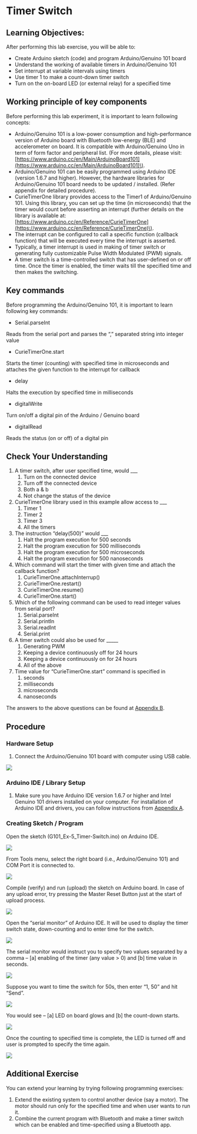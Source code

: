 # Timer Switch

## Learning Objectives:

After performing this lab exercise, you will be able to:

* Create Arduino sketch \(code\) and program Arduino/Genuino 101 board
* Understand the working of available timers in Arduino/Genuino 101
* Set interrupt at variable intervals using timers
* Use timer 1 to make a count-down timer switch
* Turn on the on-board LED \(or external relay\) for a specified time

## Working principle of key components

Before performing this lab experiment, it is important to learn following concepts:

* Arduino/Genuino 101 is a low-power consumption and high-performance version of Arduino board with Bluetooth low-energy \(BLE\) and accelerometer on board. It is compatible with Arduino/Genuino Uno in term of form factor and peripheral list. \(For more details, please visit: [https://www.arduino.cc/en/Main/ArduinoBoard101](https://www.arduino.cc/en/Main/ArduinoBoard101)\).
* Arduino/Genuino 101 can be easily programmed using Arduino IDE \(version 1.6.7 and higher\). However, the hardware libraries for Arduino/Genuino 101 board needs to be updated / installed. \(Refer appendix for detailed procedure\).
* CurieTimerOne library provides access to the Timer1 of Arduino/Genuino 101. Using this library, you can set up the time \(in microseconds\) that the timer would count before asserting an interrupt \(further details on the library is available at: [https://www.arduino.cc/en/Reference/CurieTimerOne](https://www.arduino.cc/en/Reference/CurieTimerOne)\).
* The interrupt can be configured to call a specific function \(callback function\) that will be executed every time the interrupt is asserted.
* Typically, a timer interrupt is used in making of timer switch or generating fully customizable Pulse Width Modulated \(PWM\) signals.
* A timer switch is a time-controlled switch that has user-defined on or off time. Once the timer is enabled, the timer waits till the specified time and then makes the switching.

## Key commands

Before programming the Arduino/Genuino 101, it is important to learn following key commands:

* Serial.parseInt

Reads from the serial port and parses the “,” separated string into integer value

* CurieTimerOne.start

Starts the timer \(counting\) with specified time in microseconds and attaches the given function to the interrupt for callback

* delay

Halts the execution by specified time in milliseconds

* digitalWrite

Turn on/off a digital pin of the Arduino / Genuino board

* digitalRead

Reads the status \(on or off\) of a digital pin

## Check Your Understanding

1. A timer switch, after user specified time, would \_\_\_
   1. Turn on the connected device
   2. Turn off the connected device
   3. Both a & b
   4. Not change the status of the device
2. CurieTimerOne library used in this example allow access to \_\_\_
   1. Timer 1
   2. Timer 2
   3. Timer 3
   4. All the timers
3. The instruction “delay\(500\)” would \_\_\_
   1. Halt the program execution for 500 seconds
   2. Halt the program execution for 500 milliseconds
   3. Halt the program execution for 500 microseconds
   4. Halt the program execution for 500 nanoseconds
4. Which command will start the timer with given time and attach the callback function?
   1. CurieTimerOne.attachInterrup\(\)
   2. CurieTimerOne.restart\(\)
   3. CurieTimerOne.resume\(\)
   4. CurieTimerOne.start\(\)
5. Which of the following command can be used to read integer values from serial port?
   1. Serial.parseInt
   2. Serial.println
   3. Serial.readInt
   4. Serial.print
6. A timer switch could also be used for \_\_\_\_\_
   1. Generating PWM
   2. Keeping a device continuously off for 24 hours
   3. Keeping a device continuously on for 24 hours
   4. All of the above
7. Time value for “CurieTimerOne.start” command is specified in
   1. seconds
   2. milliseconds
   3. microseconds
   4. nanoseconds

The answers to the above questions can be found at [Appendix B](appendices/appendix-b.md).

## Procedure

### Hardware Setup

1. Connect the Arduino/Genuino 101 board with computer using USB cable.

![](../.gitbook/assets/5-1.jpg)

### Arduino IDE / Library Setup

1. Make sure you have Arduino IDE version 1.6.7 or higher and Intel Genuino 101 drivers installed on your computer. For installation of Arduino IDE and drivers, you can follow instructions from [Appendix A](appendices/appendix-a.md).

### Creating Sketch / Program

Open the sketch \(G101\_Ex-5\_Timer-Switch.ino\) on Arduino IDE.

![](../.gitbook/assets/3%20%2813%29.png)

From Tools menu, select the right board \(i.e., Arduino/Genuino 101\) and COM Port it is connected to.

![](../.gitbook/assets/4%20%284%29.png)

Compile \(verify\) and run \(upload\) the sketch on Arduino board. In case of any upload error, try pressing the Master Reset Button just at the start of upload process.

![](../.gitbook/assets/5%20%289%29.png)

Open the “serial monitor” of Arduino IDE. It will be used to display the timer switch state, down-counting and to enter time for the switch.

![](../.gitbook/assets/5-2.jpg)

The serial monitor would instruct you to specify two values separated by a comma – \[a\] enabling of the timer \(any value &gt; 0\) and \[b\] time value in seconds.

![](../.gitbook/assets/5-3.jpg)

Suppose you want to time the switch for 50s, then enter “1, 50” and hit “Send”.

![](../.gitbook/assets/5-4.jpg)

You would see – \[a\] LED on board glows and \[b\] the count-down starts.

![](../.gitbook/assets/5-5.jpg)

Once the counting to specified time is complete, the LED is turned off and user is prompted to specify the time again.

![](../.gitbook/assets/10%20%283%29.png)

## Additional Exercise

You can extend your learning by trying following programming exercises:

1. Extend the existing system to control another device \(say a motor\). The motor should run only for the specified time and when user wants to run it.
2. Combine the current program with Bluetooth and make a timer switch which can be enabled and time-specified using a Bluetooth app.

